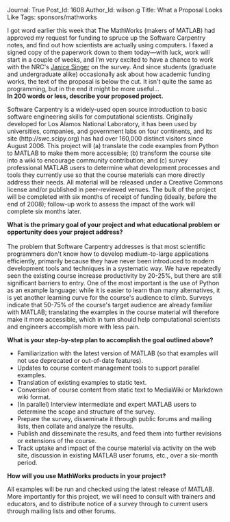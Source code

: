 Journal: True
Post_Id: 1608
Author_Id: wilson.g
Title: What a Proposal Looks Like
Tags: sponsors/mathworks

<p>I got word earlier this week that The MathWorks (makers of MATLAB) had approved my request for funding to spruce up the Software Carpentry notes, and find out how scientists are actually using computers. I faxed a signed copy of the paperwork down to them today&mdash;with luck, work will start in a couple of weeks, and I'm very excited to have a chance to work with the NRC's <a href="http://iit-iti.nrc-cnrc.gc.ca/personnel/singer_janice_e.html">Janice Singer</a> on the survey.  And since students (graduate and undergraduate alike) occasionally ask about how academic funding works, the text of the proposal is below the cut. It isn't quite the same as programming, but in the end it might be more useful...<br />
<span id="more-1608"></span><strong>In 200 words or less, describe your proposed project.</strong></p>
<p>Software Carpentry is a widely-used open source introduction to basic software engineering skills for computational scientists. Originally developed for Los Alamos National Laboratory, it has been used by universities, companies, and government labs on four continents, and its site (http://swc.scipy.org) has had over 160,000 distinct visitors since August 2006. This project will (a) translate the code examples from Python to MATLAB to make them more accessible; (b) transform the course site into a wiki to encourage community contribution; and (c) survey professional MATLAB users to determine what development processes and tools they currently use so that the course materials can more directly address their needs. All material will be released under a Creative Commons license and/or published in peer-reviewed venues. The bulk of the project will be completed with six months of receipt of funding (ideally, before the end of 2008); follow-up work to assess the impact of the work will complete six months later.</p>
<p><strong>What is the primary goal of your project and what educational problem or opportunity does your project address?<br />
</strong><br />
The problem that Software Carpentry addresses is that most scientific programmers don't know how to develop medium-to-large applications efficiently, primarily because they have never been introduced to modern development tools and techniques in a systematic way. We have repeatedly seen the existing course increase productivity by 20-25%, but there are still significant barriers to entry. One of the most important is the use of Python as an example language: while it is easier to learn than many alternatives, it is yet another learning curve for the course's audience to climb. Surveys indicate that 50-75% of the course's target audience are already familiar with MATLAB; translating the examples in the course material will therefore make it more accessible, which in turn should help computational scientists and engineers accomplish more with less pain.</p>
<p><strong>What is your step-by-step plan to accomplish the goal outlined above?</strong></p>
<ul>
<li>Familiarization with the latest version of MATLAB (so that examples will not use deprecated or out-of-date features).</li>
<li>Updates to course content management tools to support parallel examples.</li>
<li>Translation of existing examples to static text.</li>
<li>Conversion of course content from static text to MediaWiki or Markdown wiki format.</li>
<li>(In parallel) Interview intermediate and expert MATLAB users to determine the scope and structure of the survey.</li>
<li>Prepare the survey, disseminate it through public forums and mailing lists, then collate and analyze the results.</li>
<li>Publish and disseminate the results, and feed them into further revisions or extensions of the course.</li>
<li>Track uptake and impact of the course material via activity on the web site, discussion in existing MATLAB user forums, etc., over a six-month period.</li>
</ul>
<p><strong>How will you use MathWorks products in your project?</strong></p>
<p>All examples will be run and checked using the latest release of MATLAB. More importantly for this project, we will need to consult with trainers and educators, and to distribute notice of a survey through to current users through mailing lists and other forums.</p>
